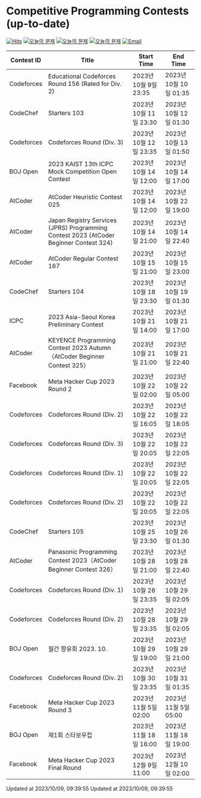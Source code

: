 Competitive Programming Contests (up-to-date)
========
[![Hits](https://hits.seeyoufarm.com/api/count/incr/badge.svg?url=https%3A%2F%2Fgithub.com%2Fika9810%2FCompetitive-Programming-Contests&count_bg=%2379C83D&title_bg=%23555555&icon=&icon_color=%23E7E7E7&title=hits&edge_flat=false)](https://hits.seeyoufarm.com)
[![오늘의 문제](https://img.shields.io/badge/Today's%20ABC-Link-lightpink)](https://github.com/ika9810/Atcoder-Daily-Contests/blob/main/ABC.md) 
[![오늘의 문제](https://img.shields.io/badge/Today's%20ARC-Link-orange)](https://github.com/ika9810/Atcoder-Daily-Contests/blob/main/ARC.md) 
[![오늘의 문제](https://img.shields.io/badge/Today's%20AGC-Link-red)](https://github.com/ika9810/Atcoder-Daily-Contests/blob/main/AGC.md) 
[![Email](https://img.shields.io/badge/Email-ika7204@naver.com-ff69b4)](mailTo:ika7204@naver.com)

 Contest ID | Title | Start Time | End Time |
---|---|---|---|
| Codeforces | Educational Codeforces Round 156 (Rated for Div. 2) | 2023년 10월 9일 23:35 | 2023년 10월 10일 01:35 |
| CodeChef | Starters 103 | 2023년 10월 11일 23:30 | 2023년 10월 12일 01:30 |
| Codeforces | Codeforces Round (Div. 3) | 2023년 10월 12일 23:35 | 2023년 10월 13일 01:50 |
| BOJ Open | 2023 KAIST 13th ICPC Mock Competition Open Contest | 2023년 10월 14일 12:00 | 2023년 10월 14일 17:00 |
| AtCoder | AtCoder Heuristic Contest 025 | 2023년 10월 14일 12:00 | 2023년 10월 22일 19:00 |
| AtCoder | Japan Registry Services (JPRS) Programming Contest 2023 (AtCoder Beginner Contest 324) | 2023년 10월 14일 21:00 | 2023년 10월 14일 22:40 |
| AtCoder | AtCoder Regular Contest 167 | 2023년 10월 15일 21:00 | 2023년 10월 15일 23:00 |
| CodeChef | Starters 104 | 2023년 10월 18일 23:30 | 2023년 10월 19일 01:30 |
| ICPC | 2023 Asia-Seoul Korea Preliminary Contest | 2023년 10월 21일 14:00 | 2023년 10월 21일 17:00 |
| AtCoder | KEYENCE Programming Contest 2023 Autumn（AtCoder Beginner Contest 325） | 2023년 10월 21일 21:00 | 2023년 10월 21일 22:40 |
| Facebook | Meta Hacker Cup 2023 Round 2 | 2023년 10월 22일 02:00 | 2023년 10월 22일 05:00 |
| Codeforces | Codeforces Round (Div. 2) | 2023년 10월 22일 16:05 | 2023년 10월 22일 18:05 |
| Codeforces | Codeforces Round (Div. 3) | 2023년 10월 22일 20:05 | 2023년 10월 22일 22:05 |
| Codeforces | Codeforces Round (Div. 1) | 2023년 10월 22일 20:05 | 2023년 10월 22일 22:05 |
| Codeforces | Codeforces Round (Div. 2) | 2023년 10월 22일 20:05 | 2023년 10월 22일 22:05 |
| CodeChef | Starters 105 | 2023년 10월 25일 23:30 | 2023년 10월 26일 01:30 |
| AtCoder | Panasonic Programming Contest 2023（AtCoder Beginner Contest 326） | 2023년 10월 28일 21:00 | 2023년 10월 28일 22:40 |
| Codeforces | Codeforces Round (Div. 1) | 2023년 10월 28일 23:35 | 2023년 10월 29일 02:05 |
| Codeforces | Codeforces Round (Div. 2) | 2023년 10월 28일 23:35 | 2023년 10월 29일 02:05 |
| BOJ Open | 월간 향유회 2023. 10. | 2023년 10월 29일 19:00 | 2023년 10월 29일 21:00 |
| Codeforces | Codeforces Round (Div. 2) | 2023년 10월 30일 23:35 | 2023년 10월 31일 01:35 |
| Facebook | Meta Hacker Cup 2023 Round 3 | 2023년 11월 5일 02:00 | 2023년 11월 5일 05:00 |
| BOJ Open | 제1회 스타보우컵 | 2023년 11월 18일 16:00 | 2023년 11월 18일 19:00 |
| Facebook | Meta Hacker Cup 2023 Final Round | 2023년 12월 9일 11:00 | 2023년 12월 10일 02:00 |

Updated at 2023/10/09, 09:39:55
Updated at 2023/10/09, 09:39:55
